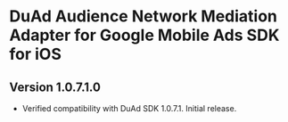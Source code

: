 # DuAd Audience Network Mediation Adapter for Google Mobile Ads SDK for iOS

## Version 1.0.7.1.0
- Verified compatibility with DuAd SDK 1.0.7.1. Initial release.
